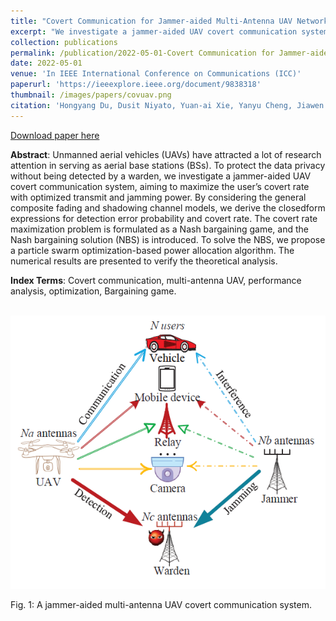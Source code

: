 ```yaml
---
title: "Covert Communication for Jammer-aided Multi-Antenna UAV Networks"
excerpt: "We investigate a jammer-aided UAV covert communication system, aiming to maximize the user’s covert rate with optimized transmit and jamming power."
collection: publications
permalink: /publication/2022-05-01-Covert Communication for Jammer-aided Multi-Antenna UAV Networks
date: 2022-05-01
venue: 'In IEEE International Conference on Communications (ICC)'
paperurl: 'https://ieeexplore.ieee.org/document/9838318'
thumbnail: /images/papers/covuav.png
citation: 'Hongyang Du, Dusit Niyato, Yuan-ai Xie, Yanyu Cheng, Jiawen Kang, and Dong In Kim. "Covert Communication for Jammer-aided Multi-Antenna UAV Networks." <i>In IEEE International Conference on Communications (ICC)</i>, pp. 91-96., 2022.'
---
```


[Download paper here](https://ieeexplore.ieee.org/document/9838318)

**Abstract**: Unmanned aerial vehicles (UAVs) have attracted a lot of research attention in serving as aerial base stations (BSs). To protect the data privacy without being detected by a warden, we investigate a jammer-aided UAV covert communication system, aiming to maximize the user’s covert rate with optimized transmit and jamming power. By considering the general composite fading and shadowing channel models, we derive the closedform expressions for detection error probability and covert rate. The covert rate maximization problem is formulated as a Nash bargaining game, and the Nash bargaining solution (NBS) is introduced. To solve the NBS, we propose a particle swarm optimization-based power allocation algorithm. The numerical results are presented to verify the theoretical analysis.

**Index Terms**: Covert communication, multi-antenna UAV, performance analysis, optimization, Bargaining game.

<br/><img src='/images/papers/covuav.png' width = "700">

Fig. 1: A jammer-aided multi-antenna UAV covert communication system.